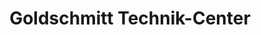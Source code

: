 ---
title: "Goldschmitt Technik-Center"
url: /wallduern/goldschmitt-technik-center/
shop: Autowerkstatt
---